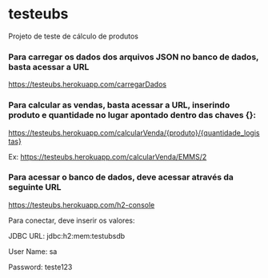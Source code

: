 # testeubs
 Projeto de teste de cálculo de produtos
 
 
### Para carregar os dados dos arquivos JSON no banco de dados, basta acessar a URL
 
 https://testeubs.herokuapp.com/carregarDados
 
 
### Para calcular as vendas, basta acessar a URL, inserindo produto e quantidade no lugar apontado dentro das chaves {}:
 
 https://testeubs.herokuapp.com/calcularVenda/{produto}/{quantidade_logistas}
 
 Ex: https://testeubs.herokuapp.com/calcularVenda/EMMS/2
 
 
### Para acessar o banco de dados, deve acessar através da seguinte URL
  
 https://testeubs.herokuapp.com/h2-console
 
 Para conectar, deve inserir os valores:  
 
 JDBC URL: jdbc:h2:mem:testubsdb
 
 User Name: sa
 
 Password: teste123

 

